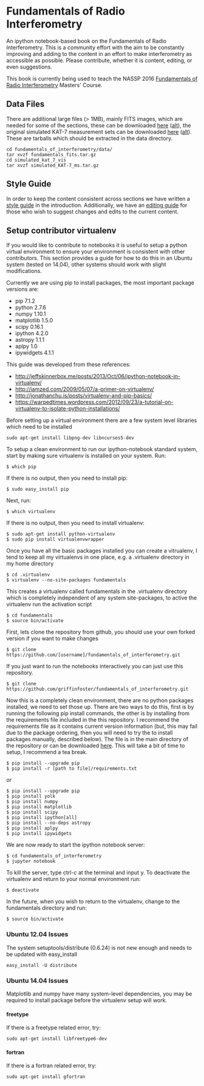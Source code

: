 # Fundamentals of Radio Interferometry

An ipython notebook-based book on the Fundamentals of Radio Interferometry. This is a community effort with the aim to be constantly improving and adding to the content in an effort to make interferometry as accessible as possible.  Please contribute, whether it is content, editing, or even suggestions.

This book is currently being used to teach the NASSP 2016 [Fundamentals of Radio Interferometry](https://griffinfoster.github.io/fundamentals_of_interferometry/) Masters' Course.

## Data Files

There are additional large files (> 1MB), mainly FITS images, which are needed for some of the sections, these can be downloaded [here](http://jake.ru.ac.za/~foster/fundamentals_of_interferometry/fundamentals_fits.tar.gz) ([alt](https://www.dropbox.com/s/n3jyiajytwuldpu/fundamentals_fits.tar.gz?dl=0)), the original simulated KAT-7 measurement sets can be downloaded [here](http://jake.ru.ac.za/~foster/fundamentals_of_interferometry/simulated_KAT-7_ms.tar.gz) ([alt](https://www.dropbox.com/s/kb3p2mthei8dgl9/simulated_KAT-7_ms.tar.gz?dl=0)). These are tarballs which should be extracted in the data directory.

```
cd fundamentals_of_interferometry/data/
tar xvzf fundamentals_fits.tar.gz
cd simulated_kat_7_vis
tar xvzf simulated_KAT-7_ms.tar.gz
```

## Style Guide

In order to keep the content consistent across sections we have written a [style guide](https://github.com/griffinfoster/fundamentals_of_interferometry/blob/master/0_Introduction/0_introduction.ipynb) in the introduction. Additionally, we have an [editing guide](https://github.com/griffinfoster/fundamentals_of_interferometry/blob/master/0_Introduction/editing_guide.ipynb) for those who wish to suggest changes and edits to the current content.

## Setup contributor virtualenv

If you would like to contribute to notebooks it is useful to setup a python virtual environment to ensure your environment is consistent with other contributors. This section provides a guide for how to do this in an Ubuntu system (tested on 14.04), other systems should work with slight modifications.

Currently we are using pip to install packages, the most important package versions are:

* pip 7.1.2
* python 2.7.6
* numpy 1.10.1
* matplotlib 1.5.0
* scipy 0.16.1
* ipython 4.2.0
* astropy 1.1.1
* aplpy 1.0
* ipywidgets 4.1.1

This guide was developed from these references:

* <http://jeffskinnerbox.me/posts/2013/Oct/06/ipython-notebook-in-virtualenv/>
* <http://iamzed.com/2009/05/07/a-primer-on-virtualenv/>
* <http://jonathanchu.is/posts/virtualenv-and-pip-basics/>
* <https://warpedtimes.wordpress.com/2012/09/23/a-tutorial-on-virtualenv-to-isolate-python-installations/>

Before setting up a virtual environment there are a few system level libraries which need to be installed

```
sudo apt-get install libpng-dev libncurses5-dev
```

To setup a clean environment to run our ipython-notebook standard system, start by making sure virtualenv is installed on your system. Run:

```
$ which pip
```

If there is no output, then you need to install pip:

```
$ sudo easy_install pip
```

Next, run:

```
$ which virtualenv
```

If there is no output, then you need to install virtualenv:

```
$ sudo apt-get install python-virtualenv
$ sudo pip install virtualenvwrapper
```

Once you have all the basic packages installed you can create a vitrualenv, I tend to keep all my virtualenvs in one place, e.g. a .virtualenv directory in my home directory

```
$ cd .virtualenv
$ virtualenv --no-site-packages fundamentals
```

This creates a virtualenv called fundamentals in the .virtualenv directory which is completely independent of any system site-packages, to active the virtualenv run the activation script

```
$ cd fundamentals
$ source bin/activate
```

First, lets clone the repository from github, you should use your own forked version if you want to make changes

```
$ git clone https://github.com/[username]/fundamentals_of_interferometry.git
```

If you just want to run the notebooks interactively you can just use this repository.

```
$ git clone https://github.com/griffinfoster/fundamentals_of_interferometry.git
```

Now this is a completely clean environment, there are no python packages installed, we need to set those up. There are two ways to do this, first is by running the following pip install commands, the other is by installing from the requirements file included in the this repository. I recommend the requirements file as it contains current version information (but, this may fail due to the package ordering, then you will need to try the to install packages manually, described below). The file is in the main directory of the repository or can be downloaded [here](https://raw.githubusercontent.com/griffinfoster/fundamentals_of_interferometry/master/requirements.txt). This will take a bit of time to setup, I recommend a tea break.

```
$ pip install --upgrade pip
$ pip install -r [path to file]/requirements.txt
```

or

```
$ pip install --upgrade pip
$ pip install yolk
$ pip install numpy
$ pip install matplotlib
$ pip install scipy
$ pip install ipython[all]
$ pip install --no-deps astropy
$ pip install aplpy
$ pip install ipywidgets
```

We are now ready to start the ipython notebook server:

```
$ cd fundamentals_of_interferometry
$ jupyter notebook
```

To kill the server, type ctrl-c at the terminal and input y. To deactivate the virtualenv and return to your normal environment run:

```
$ deactivate
```

In the future, when you wish to return to the virtualenv, change to the fundamentals directory and run:

```
$ source bin/activate
```

### Ubuntu 12.04 Issues

The system setuptools/distribute (0.6.24) is not new enough and needs to be updated with easy_install

```
easy_install -U distribute
```

### Ubuntu 14.04 Issues

Matplotlib and numpy have many system-level dependencies, you may be required to install package before the virtualenv setup will work.

#### freetype

If there is a freetype related error, try:

```
sudo apt-get install libfreetype6-dev
```

#### fortran

If there is a fortran related error, try:

```
sudo apt-get install gfortran
```
